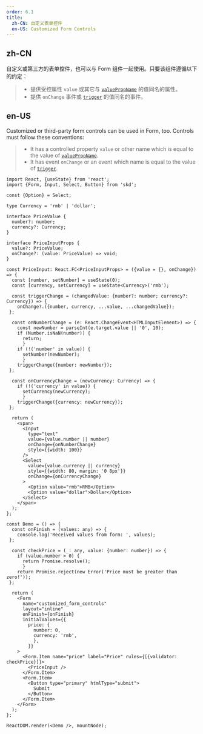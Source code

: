 ```yaml
---
order: 6.1
title:
  zh-CN: 自定义表单控件
  en-US: Customized Form Controls
---
```


## zh-CN

自定义或第三方的表单控件，也可以与 Form 组件一起使用。只要该组件遵循以下的约定：

> - 提供受控属性 `value` 或其它与 [`valuePropName`](https://ant.design/components/form-cn/#Form.Item) 的值同名的属性。
> - 提供 `onChange` 事件或 [`trigger`](https://ant.design/components/form-cn/#Form.Item) 的值同名的事件。

## en-US

Customized or third-party form controls can be used in Form, too. Controls must follow these conventions:

> - It has a controlled property `value` or other name which is equal to the value of [`valuePropName`](https://ant.design/components/form/#Form.Item).
> - It has event `onChange` or an event which name is equal to the value of [`trigger`](https://ant.design/components/form/#Form.Item).

```tsx
import React, {useState} from 'react';
import {Form, Input, Select, Button} from 'skd';

const {Option} = Select;

type Currency = 'rmb' | 'dollar';

interface PriceValue {
  number?: number;
  currency?: Currency;
}

interface PriceInputProps {
  value?: PriceValue;
  onChange?: (value: PriceValue) => void;
}

const PriceInput: React.FC<PriceInputProps> = ({value = {}, onChange}) => {
  const [number, setNumber] = useState(0);
  const [currency, setCurrency] = useState<Currency>('rmb');

  const triggerChange = (changedValue: {number?: number; currency?: Currency}) => {
    onChange?.({number, currency, ...value, ...changedValue});
 };

  const onNumberChange = (e: React.ChangeEvent<HTMLInputElement>) => {
    const newNumber = parseInt(e.target.value || '0', 10);
    if (Number.isNaN(number)) {
      return;
      }
    if (!('number' in value)) {
      setNumber(newNumber);
      }
    triggerChange({number: newNumber});
 };

  const onCurrencyChange = (newCurrency: Currency) => {
    if (!('currency' in value)) {
      setCurrency(newCurrency);
      }
    triggerChange({currency: newCurrency});
 };

  return (
    <span>
      <Input
        type="text"
        value={value.number || number}
        onChange={onNumberChange}
        style={{width: 100}}
      />
      <Select
        value={value.currency || currency}
        style={{width: 80, margin: '0 8px'}}
        onChange={onCurrencyChange}
      >
        <Option value="rmb">RMB</Option>
        <Option value="dollar">Dollar</Option>
      </Select>
    </span>
  );
};

const Demo = () => {
  const onFinish = (values: any) => {
    console.log('Received values from form: ', values);
 };

  const checkPrice = (_: any, value: {number: number}) => {
    if (value.number > 0) {
      return Promise.resolve();
      }
    return Promise.reject(new Error('Price must be greater than zero!'));
 };

  return (
    <Form
      name="customized_form_controls"
      layout="inline"
      onFinish={onFinish}
      initialValues={{
        price: {
          number: 0,
          currency: 'rmb',
          },
        }}
    >
      <Form.Item name="price" label="Price" rules={[{validator: checkPrice}]}>
        <PriceInput />
      </Form.Item>
      <Form.Item>
        <Button type="primary" htmlType="submit">
          Submit
        </Button>
      </Form.Item>
    </Form>
  );
};

ReactDOM.render(<Demo />, mountNode);
```
